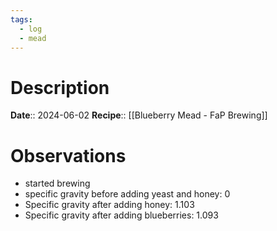 ```yaml
---
tags:
  - log
  - mead
---
```

# Description
**Date**:: 2024-06-02
**Recipe**:: [[Blueberry Mead - FaP Brewing]]

# Observations
- started brewing
- specific gravity before adding yeast and honey: 0
- Specific gravity after adding honey: 1.103
- Specific gravity after adding blueberries: 1.093